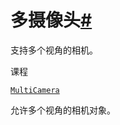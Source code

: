 # 多摄像头[#](#module-manim.camera.multi_camera "此标题的固定链接")

支持多个视角的相机。

课程

[`MultiCamera`](manim.camera.multi_camera.MultiCamera.html#manim.camera.multi_camera.MultiCamera "manim.camera.multi_camera.MultiCamera")

允许多个视角的相机对象。
